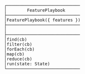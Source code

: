 <pre>




                                                                                                                                                                                                                                                                      ┌──────────────────────────────────────────────┐
                                                                                                                                                                                                                                                                      │                    State                     │                                                               ┌──────────────────────────────────────────────────────────────────────────────────────────────┐
                                                                                                                                                                                                                                                                      ├──────────────────────────────────────────────┤                                                               │                                           <<Step>>                                           │
                                                                                                                                                                                                                                                                      │State()                                       │                                                               ├──────────────────────────────────────────────────────────────────────────────────────────────┤
                                                                                                                                                                                                                                                                      ├──────────────────────────────────────────────┤                                                               │text: String                                                                                  │
                                                                                                                                                                                                                                                                      │                                              │                                                               │generalised: String                                                                           │
                                                                                                                                                                                                                                                                      ├──────────────────────────────────────────────┤                                                               │docString: String                                                                             │
                                                                                                                                                                                                                                                                      │get(name: String, scope: Scope =              │                                                               ├──────────────────────────────────────────────────────────────────────────────────────────────┤
                                                                                                                                                                                                                                                                      │SCENARIO_SCOPE): Any                          │                                                               │hasAnnotation(name: String): Boolean                                                          │
                                                                                                                                                                                                                                                                      │set(name: String, value: Any, scope: Scope =  │                                                               │getAnnotation(name: String): Annotation                                                       │
                                                                                                                                                                                                                                                                      └──────────────────────────────────────────────┘                                                               │isPending(): Boolean                                                                          │
                                                                                                                                                                                                                                                                                                                                                                                     │isExclusive(): Boolean                                                                        │
                                                                                                                                                                                                                                                                                                                                                                                     │isAborted(): Boolean                                                                          │
                                                                                                                                                                                                                                                                                                                                                                                     │abort(): Step<T>                                                                              │
                                                                                                                                                                                                                                                                                                                                                                                     └──────────────────────────────────────────────────────────────────────────────────────────────┘
                                                                                                                                                                                                                                                                                                                                                                                                                                     △

                                                                                                                                                                                                                                                                                                                                                                                                                                     │

                                                                                                                                                                                                                                                                                                                                                                                                                                     │
                                                                                                                                                                                                                                                    ┌──────────────────────────────────────────────────────────────────────────────────────────────┐
                                                                                                                                                                                                                                                    │                                           Scenario                                           │                                                                                 │
                                                                                               ┌─────────────────────────────────────────────────────────────────────────────────────────────────────┐                                              ├──────────────────────────────────────────────────────────────────────────────────────────────┤                                 ┌──────────────────────────────────────────────────────────────────────────────────────────────┐
                                                                                               │                                               Feature                                               │                                              │Scenario({ annotations: Annotations = new Annotations(), title: String, steps: Array<Step> }) │                                 │                                           BaseStep                                           │
                                                                                               ├─────────────────────────────────────────────────────────────────────────────────────────────────────┤                                              ├──────────────────────────────────────────────────────────────────────────────────────────────┤                                 ├──────────────────────────────────────────────────────────────────────────────────────────────┤
                                                                                               │Feature({ annotations: Annotations = new Annotations(), title: String, scenarios: Array<Scenario> }) │                                              │title: String                                                                                 │                                 │ BaseStep({ annotations: Annotations, text: String, generalised: String, docString: String }) │
                              ┌───────────────────────────────┐                                ├─────────────────────────────────────────────────────────────────────────────────────────────────────┤                                              ├──────────────────────────────────────────────────────────────────────────────────────────────┤                                 ├──────────────────────────────────────────────────────────────────────────────────────────────┤
                              │        FeaturePlaybook        │                                │title: String                                                                                        │                                              │hasAnnotation(name: String): Boolean                                                          │                                 │text: String                                                                                  │
                              ├───────────────────────────────┤                                ├─────────────────────────────────────────────────────────────────────────────────────────────────────┤                                              │getAnnotation(name: String): Annotation                                                       │                                 │generalised: String                                                                           │
                              │FeaturePlaybook({ features })  │                                │hasAnnotation(name: String): Boolean                                                                 │                                              │isPending(): Boolean                                                                          │                                 │docString: String                                                                             │
                              ├───────────────────────────────┤                               ╱│getAnnotation(name: String): Annotation                                                              │                                             ╱│isExclusive(): Boolean                                                                        │                                ╱├──────────────────────────────────────────────────────────────────────────────────────────────┤
                              │                               │────────────────────────────────│isPending(): Boolean                                                                                 │──────────────────────────────────────────────│isAborted(): Boolean                                                                          │─────────────────────────────────│hasAnnotation(name: String): Boolean                                                          │
                              ├───────────────────────────────┤                               ╲│isExclusive(): Boolean                                                                               │                                             ╲│abort(): Void                                                                                 │                                ╲│getAnnotation(name: String): Annotation                                                       │
                              │find(cb)                       │                                │find(cb)                                                                                             │                                              │find(cb)                                                                                      │                                 │isPending(): Boolean                                                                          │
                              │filter(cb)                     │                                │filter(cb)                                                                                           │                                              │filter(cb)                                                                                    │                                 │isExclusive(): Boolean                                                                        │
                              │forEach(cb)                    │                                │forEach(cb)                                                                                          │                                              │forEach(cb)                                                                                   │                                 │isAborted(): Boolean                                                                          │
                              │map(cb)                        │                                │map(cb)                                                                                              │                                              │map(cb)                                                                                       │                                 │abort(): BaseStep<T>                                                                          │
                              │reduce(cb)                     │                                │reduce(cb)                                                                                           │                                              │reduce(cb)                                                                                    │                                 └──────────────────────────────────────────────────────────────────────────────────────────────┘
                              │run(state: State)              │                                └─────────────────────────────────────────────────────────────────────────────────────────────────────┘                                              └──────────────────────────────────────────────────────────────────────────────────────────────┘                                                                                 △
                              └───────────────────────────────┘                                                                                   │                                                                                                                                                 │                                                                                                                                │
                                                                                                                                                  │                                                                                                                                                 │                                                                                                                                │
                                                                                                                                                  │                                                                                                                                                 │                                                                                                                                │
                                                                                                                                                  │                                                                                                                                                 │                                                                                                                                │
                                                                                                                                                  │                                                                                                                                                 │                                                                                                                                │
                                                                                                                                                  │                                                                                                                                                 │                                                                                                                                │
                                                                                                                                                  │                                                 ┌──────────────────────────────────────────────────────┐                                        │                                                                                                                                │
                                                                                                                                                  │                                                 │                     Annotations                      │                                        │                                                    ┌───────────────────────────────────────────────────────────────────────┬───┴─────────────────────────────────────┬──────────────────────────────┐
                                                                                                                                                  │                                                 ├──────────────────────────────────────────────────────┤                                        │                                                    │                                                                       │                                         │                              │
                                                                                                                                                  │                                                 │Annotations({ annotations: Array<Annotation> = [] })  │                                        │                                                    │                                                                       │                                         │                              │
                                                                                                                                                  │                                                 ├──────────────────────────────────────────────────────┤                                        │                                                    │                                                                       │                                         │                              │
                                                                                                                                                  └─────────────────────────────────────────────────│                                                      │◀───────────────────────────────────────┘                                                    │                                                                       │                                         │                              │
                                                                                                                                                                                                    ├──────────────────────────────────────────────────────┤                                                                                             │                                                                       │                                         │                              │
                                                                                                                                                                                                    │has(name: String): Boolean                            │                                                                                             │                                                                       │                                         │                              │
                                                                                                                                                                                                    │get(name: String): Annotation                         │                                                                                             │                                                                       │                                         │                              │
                                                                                                                                                                                                    │add(name: String, value: Any): Annotations            │                                                                                             │                                                                       │                                         │                              │                                                                                                    ┌──────────────────────────────────────────────────────────────┐
                                                                                                                                                                                                    └──────────────────────────────────────────────────────┘                                                                                             │                                                                       │                                         │                              │                                                                                                    │                          FixedArity                          │
                                                                                                                                                                                                                                │                                                                         ┌────────────────────────────────────────────────────────────────────────────────────────────┐   ┌───────────────────────────────────────────┐   ┌──────────────────────────────┐   ┌───────────────────────┐                                                                                        ├──────────────────────────────────────────────────────────────┤
                                                                                                                                                                                                                                │                                                                         │                                        DynamicStep                                         │   │               AmbiguousStep               │   │         RunnableStep         │   │     UndefinedStep     │           ┌───────────────────────────────────────────────────────────────────────────▶│                                                              │
                                                                                                                                                                                                                                │                                                                         ├────────────────────────────────────────────────────────────────────────────────────────────┤   ├───────────────────────────────────────────┤   ├──────────────────────────────┤   ├───────────────────────┤           │                                                                            ├──────────────────────────────────────────────────────────────┤
                                                                                                                                                                                                                                │                                                                         │DynamicStep({ libraries: Libraries, text: String, generalised: String, docString: String }) │   │AmbiguousStep({ contenders: Array<Macro> })│   │RunnableStep({ macro: Macro })│   │UndefinedStep()        │           │                                                                            │validate({ step: Step, supply: Number, demand: Number }): Void│
                                                                                                                                                                                                                                │                                                                         ├────────────────────────────────────────────────────────────────────────────────────────────┤   ├───────────────────────────────────────────┤   ├──────────────────────────────┤   ├───────────────────────┤           │                                                                            │                                                              │
                                                                                                                                                                                                                                │                                                                         │                                                                                            │   │                                           │   │                              │   │                       │           │                                                                            └──────────────────────────────────────────────────────────────┘
                                                                                                                                                                                                                                │                                                                         ├────────────────────────────────────────────────────────────────────────────────────────────┤   ├───────────────────────────────────────────┤   ├──────────────────────────────┤   ├───────────────────────┤           │
                                                                                                                                                                                                                                │                                                                         │isPending(): Boolean                                                                        │   │+abort(): AmbiguousStep                    │   │isPending(): Boolean          │   │abort(): UndefinedStep │           │
                                                                                                                                                                                                                                │                                                                         │run(): Any                                                                                  │   │+run(): Any                                │   │run(state: State): Any        │   │suggest(): String      │           │
                                                                                                                                                                                                                               ╱│╲                                                                        └────────────────────────────────────────────────────────────────────────────────────────────┘   └───────────────────────────────────────────┘   └──────────────────────────────┘   │run(): Any             │           │
                                                                                                                                                                                                           ┌─────────────────────────────────────────┐                                                                                                   │                                                                                                                 │                  └───────────────────────┘           │
                                                                                                                                                                                                           │               Annotation                │                                                                                                                                                                                                                     │                                                      │                                                                            ┌────────────────────────────────────────────────┐
                                                                                                                                                                                                           ├─────────────────────────────────────────┤                                                                                                   │                                                                                                                 │                                                      │                                                                            │                 <<Converter>>                  │
                                                                                                                                                                                                           │Annotation({ name: String, value: Any }) │                                                                                                                                                                                                                     │                                                      │                                                                           ╱├────────────────────────────────────────────────┤
                                                                                                                                                                                                           ├─────────────────────────────────────────┤                                                                           ┌──────────────────────────────────────────────┐                                                                                          │                                                      │                                                          ┌─────────────────│demand(): Number                                │
                                                                                                                                                                                                           │boolean: Boolean                         │                                                                           │                 Competition                  │                                                                                          │                                                      │                                                          │                ╲├────────────────────────────────────────────────┤
                                                                                                                                                                                                           │number: Number                           │                                                                           ├──────────────────────────────────────────────┤                                                                                          │                                                      │                                                          │                 │convert(state: State, value: Any): Promise<Any> │
                                                                                                                                                                                                           │string: String                           │                                                                           │Competition                                   │                                                                                          │                                                      │                                                          │                 └────────────────────────────────────────────────┘
                                                                                                                                                                                                           │date: Date                               │                                                                           ├──────────────────────────────────────────────┤                                                                                          │                                                      │                                                          │
                                                                                                                                                                                                           │value: <Any>                             │                                                                           │                                              │                                                                                          │                                                      │                                                          │
                                                                                                                                                                                                           │values: Array[<Any>]                     │                                                                           ├──────────────────────────────────────────────┤                                                                                          │                                                      │                                                          │
                                                                                                                                                                                                           ├─────────────────────────────────────────┤                                                                           │rank(state: State, candidates): Array<Step>   │                                                                                          │                                                      │                                                          │
                                                                                                                                                                                                           │answersTo(name: String): Boolean         │                                                                           └──────────────────────────────────────────────┘                                                                                          │                                                      │                                                          │
                                                                                                                                                                                                           │set(value: Any): Void                    │                                                                                                                                                                                                                     │                                                      │                                                          │
                                                                                                                                                                                                           │add(value: Any): Void                    │                                                                                                                                                                                                                     │                                                      │                                                          │
                                                                                                                                                                                                           └─────────────────────────────────────────┘                                                                                                                                                                                                                     │                                                      │                                                          │
                                                                                                                                                                                                                                                                                                                                                                                                                                                                           │            ┌───────────────────────────────────────────────────────────────────────────────────┐                │
                                                                                                                                                                                                                                                                                                                                                                                                                                                                           │            │                                       Macro                                       │                │
                                                                                                                                                                                                                                                                                                                                                                                                                                                                           │            ├───────────────────────────────────────────────────────────────────────────────────┤                │
                                                                                                                                                                                                                                                                                                                                                                                                                                                                           │            │Macro({ signature: Signature, converters: Array<Converter>, fn: Callable })        │                │
                                                                                                                                                                                                                                                                                                                                                                                                                                                                           │            ├───────────────────────────────────────────────────────────────────────────────────┤                │
                                                                                                                                                                                                                                                                                                   ┌──────────────────────────────────────────────┐                 ┌────────────────────────────────────────────────────────────────────────────────────┐                 └───────────▶│                                                                                   │────────────────┘                            ┌────────────────────────────────────────────────────┐
                                                                                                                                                                                                                                                                                                   │                  Libraries                   │                 │                                      Library                                       │                              ├───────────────────────────────────────────────────────────────────────────────────┤                                             │                    <<Callable>>                    │
                                                                                                                                                                                                                                                                                                   ├──────────────────────────────────────────────┤                 ├────────────────────────────────────────────────────────────────────────────────────┤                              │supports(step: Step): Boolean                                                      │                                             ├────────────────────────────────────────────────────┤
                                                                                                                                                                                                                                                                                                   │Libraries({ libraries: Array<Library> })      │                 │Library({ name: String, dictionaries: Array<Dictionary> = [] })                     │                              │isPending(): Boolean                                                               │────────────────────────────────────────────▶│                                                    │
                                                                                                                                                                                                                                                                                                   ├──────────────────────────────────────────────┤                ╱├────────────────────────────────────────────────────────────────────────────────────┤                            ╱ │setCurrentLibrary(state: State): Void                                              │                                             ├────────────────────────────────────────────────────┤
                                                                                                                                                                                                                                                                                                   │                                              │─────────────────│name: String                                                                        │───────────────────────────── │isFromLibrary(name: String): Boolean                                               │                                             │isPending(): Boolean                                │
                                                                                                                                                                                                                                                                                                   ├──────────────────────────────────────────────┤                ╲├────────────────────────────────────────────────────────────────────────────────────┤                            ╲ │reportDuplicate(other: Macro): Void                                                │                                             │run(state: State, args: Array<Any>): Promise<Any>   │
                                                                                                                                                                                                                                                                                                   │select(names: Array<String> = []): Libraries  │                 │getCompatibleMacros(step: Step): Array<Macro>                                       │                              │run(state: State, step: Step): Promise<Any>                                        │                                             └────────────────────────────────────────────────────┘
                                                                                                                                                                                                                                                                                                   │add(library: Library): Libraries              │                 │define(signatures: Array<Template | RegExp>, fn: Callable, options: Map }): Library │                              └───────────────────────────────────────────────────────────────────────────────────┘                                                                        △
                                                                                                                                                                                                                                                                                                   │getCompatibleMacros(step: Step): Array<Macro> │                 │define(signatures: Template | RegExp, fn: Callable, options: Map }): Library        │                                                                        │                                                                                                                  │
                                                                                                                                                                                                                                                                                                   └──────────────────────────────────────────────┘                 └────────────────────────────────────────────────────────────────────────────────────┘                                                                        │
                                                                                                                                                                                                                                                                                                                                                                                                               │                                                                                                                  │                                                          ┌ ─ ─ ─ ─ ─ ─ ─ ─ ─ ─ ─ ─ ─ ─ ─ ─ ─ ─ ─ ─ ─ ─ ─ ─ ─ ─ ─ ┼ ─ ─ ─ ─ ─ ─ ─ ─ ─ ─ ─ ─ ─ ─ ─ ─ ─ ─ ─ ─ ─ ─ ─ ─ ─ ─ ─ ┐
                                                                                                                                                                                                                                                                                                                                                                                                               │                                                                                                                  │
                                                                                                                                                                                                                                                                                                                                                                                                               │                                                                                                                  │                                                          │                                                       │                                                       │
                                                                                                                                                                                                                                                                                                                                                                                                               │                                                                                                                  │
                                                                                                                                                                                                                                                                                                                                                                                                               │                                                                                                                  │                                                          │                                                       │                                                       │
                                                                                                                                                                                                                                                                                                                                                                                                               ▼                                                                                                                  │                                ┌──────────────────────────────────────────────────┐    ┌──────────────────────────────────────────────────┐    ┌──────────────────────────────────────────────────┐
                                                                                                                                                                                                                                                                                                                                                                  ┌─────────────────────────────────────────────────────────────────────────────────────────┐                                                                     │                                │                  AsyncFunction                   │    │                 CallbackFunction                 │    │                 PendingFunction                  │
                                                                                                                                                                                                                                                                                                                                                                  │                                       Dictionary                                        │                                                                     │                                ├──────────────────────────────────────────────────┤    ├──────────────────────────────────────────────────┤    ├──────────────────────────────────────────────────┤
                                                                                                                                                                                                                                                                                                                                                                  ├─────────────────────────────────────────────────────────────────────────────────────────┤                                                                     │                                │AsyncFunction({ fn: Function })                   │    │CallbackFunction({ fn: Function })                │    │PendingFunction()                                 │
                                                                                                                                                                                                                                                                                                                                                                  │Dictionary({ prefix: String, delimiter: String })                                        │                                                                     │                                ├──────────────────────────────────────────────────┤    ├──────────────────────────────────────────────────┤    ├──────────────────────────────────────────────────┤
                                                                                                                                                                                                                                                                                                                                                                  ├─────────────────────────────────────────────────────────────────────────────────────────┤                                                                     │                                │demand: Number                                    │    │demand: Number                                    │    │                                                  │
                                                                                                                                                                                                                                                                                                                                                                  │                                                                                         │                                                                     │                                ├──────────────────────────────────────────────────┤    ├──────────────────────────────────────────────────┤    ├──────────────────────────────────────────────────┤
                                                                                                                                                                                                                                                                                                                                                                  ├─────────────────────────────────────────────────────────────────────────────────────────┤                                                                     │                                │isPending(): Boolean                              │    │isPending(): Boolean                              │    │isPending(): Boolean                              │
                                                                                                                                                                                                                                                                                                                                                                  │combine(other: Dictionary): Dictionary                                                   │                                                                     │                                │run(state: State, args: Array<Any>): Promise<Any> │    │run(state: State, args: Array<Any>): Promise<Any> │    │run(state: State, args: Array<Any>): Promise<Any> │
                                                                                                                                                                                                                                                                                                                                                                  │define(expression: String, definition: RegExp, converters: Array<Converter>): Dictionary │                                                                     │                                └──────────────────────────────────────────────────┘    └──────────────────────────────────────────────────┘    └──────────────────────────────────────────────────┘
                                                                                                                                                                                                                                                                                                                                                                  │defines(expression : String): Boolean                                                    │                                                                     │
                                                                                                                                                                                                                                                                                                                                                                  └─────────────────────────────────────────────────────────────────────────────────────────┘                                                                     │
                                                                                                                                                                                                                                                                                                                                                                                                               │                                                                                                                  │
                                                                                                                                                                                                                                                                                                                                                                                                               │                                                                                                                  │
                                                                                                                                                                                                                                                                                                                                                                                                               │                                                                                                                  │
                                                                                                                                                                                                                                                                                                                                                                                                               │                                                                                                                  │
                                                                                                                                                                                                                                                                                                                                                                                                               │                                                                                                                  │
                                                                                                                                                                                                                                                                                                                                                                                                               ┼                                                                                                                  ▼
                                                                                                                                                                                                                                                                                                                                                                                                              ╱│╲                                                                              ┌─────────────────────────────────────────────────────────────────────┐
                                                                                                                                                                                                                                                                                                                                                                                       ┌──────────────────────────────────────────────┐                                                        │                              Signature                              │
                                                                                                                                                                                                                                                                                                                                                                                       │                     Term                     │                                                        ├─────────────────────────────────────────────────────────────────────┤
                                                                                                                                                                                                                                                                                                                                                                                       ├──────────────────────────────────────────────┤                                                        │ Signature({ library: Library, template: String, pattern: Pattern }) │
                                                                                                                                                                                                                                                                                                                                                                                       │Term({ expression: String, definition: RegExp │                                                        ├─────────────────────────────────────────────────────────────────────┤
                                                                                                                                                                                                                                                                                                                                                                                       ├──────────────────────────────────────────────┤                                                        │                                                                     │
                                                                                                                                                                                                                                                                                                                                                                                       │definition: String                            │                                                        ├─────────────────────────────────────────────────────────────────────┤
                                                                                                                                                                                                                                                                                                                                                                                       │converters: Array<Converter>                  │                                                        │supports(step: Step): Boolean                                        │
                                                                                                                                                                                                                                                                                                                                                                                       ├──────────────────────────────────────────────┤                                                        │setCurrentLibrary(state): Void                                       │
                                                                                                                                                                                                                                                                                                                                                                                       │resolves(expression): Boolean                 │                                                        │isFromLibrary(name): Boolean                                         │
                                                                                                                                                                                                                                                                                                                                                                                       │                                              │                                                        │reportDuplicate(other: Signature): Void                              │
                                                                                                                                                                                                                                                                                                                                                                                       │                                              │                                                        │parseArguments(step: Step): Array<String>                            │
                                                                                                                                                                                                                                                                                                                                                                                       └──────────────────────────────────────────────┘                                                        └─────────────────────────────────────────────────────────────────────┘
                                                                                                                                                                                                                                                                                                                                                                                                               │                                                                                                                  │
                                                                                                                                                                                                                                                                                                                                                                                                                                                                                                                                  │
                                                                                                                                                                                                                                                                                                                                                                                                               │                                                                                                                  │
                                                                                                                                                                                                                                                                                                                                                                                                                                                                                                                                  │
                                                                                                                                                                                                                                                                                                                                                                                                               │                                                                                                                  │
                                                                                                                                                                                                                                                                                                                                                                                                                                                                                                                                  │
                                                                                                                                                                                                                                                                                                                                                                                                               │                                                                                                                  ▼
                                                                                                                                                                                                                                                                                                                                                                                                                                                                                                          ┌──────────────────────────────────────────────┐
                                                                                                                                                                                                                                                                                                                                                                                                               │                                                                                          │                   Pattern                    │
                                                                                                                                                                                                                                                                                                                                                                                                                                                                                                          ├──────────────────────────────────────────────┤
                                                                                                                                                                                                                                                                                                                                                                                                               │                                                                                          │Pattern(template: String, directives: String) │
                                                                                                                                                                                                                                                                                                                                                                                                                                                                                                          ├──────────────────────────────────────────────┤
                                                                                                                                                                                                                                                                                                                                                                                                               └ ─ ─ ─ ─ ─ ─ ─ ─ ─ ─ ─ ─ ─ ─ ─ ─ ─ ─ ─ ─ ─ ─ ─ ─ ─ ─ ─ ─ ─ ─ ─ ─ ─ ─ ─ ─ ─ ─ ─ ─ ─ ─ ─ ─ ─│                                              │
                                                                                                                                                                                                                                                                                                                                                                                                                                                                                                          ├──────────────────────────────────────────────┤
                                                                                                                                                                                                                                                                                                                                                                                                                                                                                                          │equals(other: RegExp): Boolean                │
                                                                                                                                                                                                                                                                                                                                                                                                                                                                                                          │countMatchingRegExpGroups(): Number           │
                                                                                                                                                                                                                                                                                                                                                                                                                                                                                                          │supports(text: String): Boolean               │
                                                                                                                                                                                                                                                                                                                                                                                                                                                                                                          └──────────────────────────────────────────────┘</pre>
